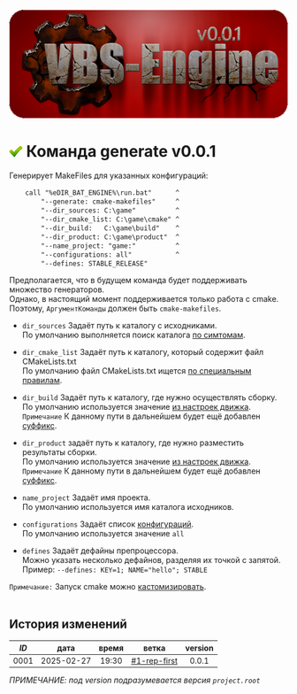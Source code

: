 ﻿[![logo](../../logo.png)](../commands.md)

[H]: ../commands.md        "родитель"
[P]: ../../icons/progress.png  "в процессе..."
[S]: ../../icons/success.png   "ошибок не обнаружено"
[E]: ../../icons/empty.png     "нет данных"

[1]: ../reference/symptoms.md                      "поиск каталога, который содержит определенные файлы или подкаталоги"  
[2]: ../reference/symptoms.md#поиск-cmakeliststxt  "поиск каталога, который содержит CMakeLists.txt"  
[3]: ../settings.md#форматирование-файловых-путей  "настройки движка"  
[4]: ../conf_request.md#язык-описания-конфигураций "язык описания конфигураций"  
[5]: customize.md#кастомизация-запуска-cmake       "кастомизация запуска cmake"  

[![S]][H] Команда generate v0.0.1
=================================
Генерирует MakeFiles для указанных конфигураций:  
```
    call "%eDIR_BAT_ENGINE%\run.bat"      ^
        "--generate: cmake-makefiles"     ^
        "--dir_sources: C:\game"          ^
        "--dir_cmake_list: C:\game\cmake" ^
        "--dir_build:   C:\game\build"    ^
        "--dir_product: C:\game\product"  ^
        "--name_project: "game:"          ^
        "--configurations: all"           ^
        "--defines: STABLE_RELEASE"
```

Предполагается, что в будущем команда будет поддерживать множество генераторов.  
Однако, в настоящий момент поддерживается только работа с cmake.  
Поэтому, `АргументКоманды` должен быть `cmake-makefiles`.  

  - `dir_sources` Задаёт путь к каталогу с исходниками.  
    По умолчанию выполняется поиск каталога [по симтомам][1].  
  
  - `dir_cmake_list` Задаёт путь к каталогу, который содержит файл CMakeLists.txt  
    По умолчанию файл CMakeLists.txt ищется [по специальным правилам][2].  
  
  - `dir_build` Задаёт путь к каталогу, где нужно осуществлять сборку.  
    По умолчанию используется значение [из настроек движка][3].  
    `Примечание` К данному пути в дальнейшем будет ещё добавлен [суффикс][3].  
  
  - `dir_product` задаёт путь к каталогу, где нужно разместить результаты сборки.  
    По умолчанию используется значение [из настроек движка][3].  
    `Примечание` К данному пути в дальнейшем будет ещё добавлен [суффикс][3].  
  
  - `name_project` Задаёт имя проекта.  
    По умолчанию используется имя каталога исходников.
  
  - `configurations` Задаёт список [конфигураций][4].  
    По умолчанию используется значение `all`  
  
  - `defines` Задаёт дефайны препроцессора.  
    Можно указать несколько дефайнов, разделяя их точкой с запятой.  
    Пример: `--defines: KEY=1; NAME="hello"; STABLE`  

`Примечание:` Запуск cmake можно [кастомизировать][5].  
<br/>


История изменений 
-----------------

| *ID* |    дата    | время |     ветка      | version |  
|:----:|:----------:|:-----:|:--------------:|:-------:|  
| 0001 | 2025-02-27 | 19:30 | [#1-rep-first] |  0.0.1  |  

*ПРИМЕЧАНИЕ: под version подразумевается версия `project.root`*  

[#1-rep-first]: ../../history.md#-v001-rep
